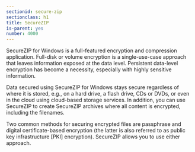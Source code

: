 ```yaml
---
sectionid: secure-zip
sectionclass: h1
title: SecureZIP
is-parent: yes
number: 4000
---
```


SecureZIP for Windows is a full-featured encryption and compression application.  Full-disk or volume encryption is a single-use-case approach that leaves information exposed at the data level.  Persistent data-level encryption has become a necessity, especially with highly sensitive information.

Data secured using SecureZIP for Windows stays secure regardless of where it is stored, e.g., on a hard drive, a flash drive, CDs or DVDs, or even in the cloud using cloud-based storage services. In addition, you can use SecureZIP to create SecureZIP archives where all content is encrypted, including the filenames.

Two common methods for securing encrypted files are passphrase and digital certificate-based encryption (the latter is also referred to as public key infrastructure [PKI] encryption).  SecureZIP allows you to use either approach.

